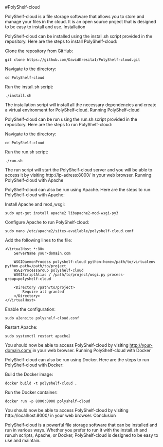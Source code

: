#PolyShelf-cloud

PolyShelf-cloud is a file storage software that allows you to store and manage your files in the cloud. It is an open source project that is designed to be easy to install and use.
Installation

PolyShelf-cloud can be installed using the install.sh script provided in the repository. Here are the steps to install PolyShelf-cloud:

Clone the repository from GitHub:


    git clone https://github.com/DavidKresila1/PolyShelf-cloud.git

Navigate to the directory:


    cd PolyShelf-cloud

Run the install.sh script:

    ./install.sh

The installation script will install all the necessary dependencies and create a virtual environment for PolyShelf-cloud.
Running PolyShelf-cloud

PolyShelf-cloud can be run using the run.sh script provided in the repository. Here are the steps to run PolyShelf-cloud:

Navigate to the directory:



    cd PolyShelf-cloud


Run the run.sh script:


    ./run.sh

The run script will start the PolyShelf-cloud server and you will be able to access it by visiting http://ip-adress:8000/ in your web browser.
Running PolyShelf-cloud with Apache

PolyShelf-cloud can also be run using Apache. Here are the steps to run PolyShelf-cloud with Apache:

Install Apache and mod_wsgi:


    sudo apt-get install apache2 libapache2-mod-wsgi-py3

Configure Apache to run PolyShelf-cloud:


    sudo nano /etc/apache2/sites-available/polyshelf-cloud.conf

Add the following lines to the file:



    <VirtualHost *:80>
        ServerName your-domain.com

        WSGIDaemonProcess polyshelf-cloud python-home=/path/to/virtualenv python-path=/path/to/project
        WSGIProcessGroup polyshelf-cloud
        WSGIScriptAlias / /path/to/project/wsgi.py process-group=polyshelf-cloud

        <Directory /path/to/project>
            Require all granted
        </Directory>
    </VirtualHost>

Enable the configuration:


    sudo a2ensite polyshelf-cloud.conf

Restart Apache:


    sudo systemctl restart apache2

You should now be able to access PolyShelf-cloud by visiting http://your-domain.com/ in your web browser.
Running PolyShelf-cloud with Docker

PolyShelf-cloud can also be run using Docker. Here are the steps to run PolyShelf-cloud with Docker:

Build the Docker image:


    docker build -t polyshelf-cloud .

Run the Docker container:


    docker run -p 8000:8000 polyshelf-cloud

You should now be able to access PolyShelf-cloud by visiting http://localhost:8000/ in your web browser.
Conclusion

PolyShelf-cloud is a powerful file storage software that can be installed and run in various ways. Whether you prefer to run it with the install.sh and run.sh scripts, Apache, or Docker, PolyShelf-cloud is designed to be easy to use and maintain.
